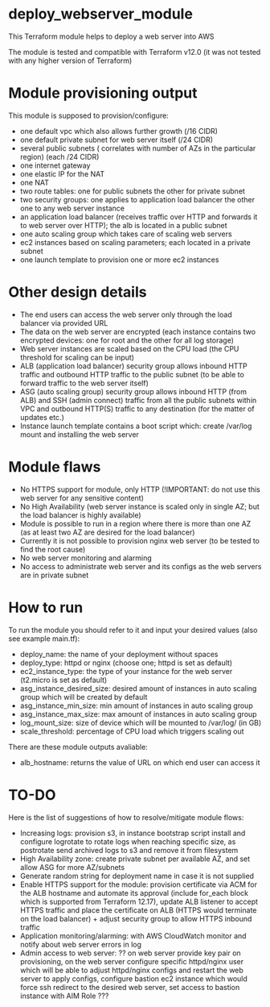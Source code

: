 # deploy_webserver_module

This Terraform module helps to deploy a web server into AWS

The module is tested and compatible with Terraform v12.0 (it was not tested with any higher version of Terraform)


# Module provisioning output

This module is supposed to provision/configure:

- one default vpc which also allows further growth (/16 CIDR)
- one default private subnet for web server itself (/24 CIDR)
- several public subnets ( correlates with number of AZs in the particular region) (each /24 CIDR)
- one internet gateway
- one elastic IP for the NAT
- one NAT
- two route tables: one for public subnets the other for private subnet
- two security groups: one applies to application load balancer the other one to any web server instance
- an application load balancer (receives traffic over HTTP and forwards it to web server over HTTP); the alb is located in a public subnet
- one auto scaling group which takes care of scaling web servers
- ec2 instances based on scaling parameters; each located in a private subnet
- one launch template to provision one or more ec2 instances

# Other design details

- The end users can access the web server only through the load balancer via provided URL
- The data on the web server are encrypted (each instance contains two encrypted devices: one for root and the other for all log storage)
- Web server instances are scaled based on the CPU load (the CPU threshold for scaling can be input)
- ALB (application load balancer) security group allows inbound HTTP traffic and outbound HTTP traffic to the public subnet (to be able to forward traffic to the web server itself)
- ASG (auto scaling group) security group allows inbound HTTP (from ALB) and SSH (admin connect) traffic from all the public subnets within VPC and outbound HTTP(S) traffic to any destination (for the matter of updates etc.)
- Instance launch template contains a boot script which: create /var/log mount and installing the web server


# Module flaws

- No HTTPS support for module, only HTTP (!IMPORTANT: do not use this web server for any sensitive content)
- No High Availability (web server instance is scaled only in single AZ; but the load balancer is highly available)
- Module is possible to run in a region where there is more than one AZ (as at least two AZ are desired for the load balancer)
- Currently it is not possible to provision nginx web server (to be tested to find the root cause)
- No web server monitoring and alarming
- No access to administrate web server and its configs as the web servers are in private subnet


# How to run

To run the module you should refer to it and input your desired values (also see example main.tf):

- deploy_name: the name of your deployment without spaces
- deploy_type: httpd or nginx (choose one; httpd is set as default)
- ec2_instance_type: the type of your instance for the web server (t2.micro is set as default)
- asg_instance_desired_size: desired amount of instances in auto scaling group which will be created by default
- asg_instance_min_size: min amount of instances in auto scaling group
- asg_instance_max_size: max amount of instances in auto scaling group
- log_mount_size: size of device which will be mounted to /var/log/ (in GB)
- scale_threshold: percentage of CPU load which triggers scaling out

There are these module outputs avaliable:

- alb_hostname: returns the value of URL on which end user can access it

# TO-DO 

Here is the list of suggestions of how to resolve/mitigate module flows:

- Increasing logs: provision s3, in instance bootstrap script install and configure logrotate to rotate logs when reaching specific size, as postrotate send archived logs to s3 and remove it from filesystem
- High Availability zone: create private subnet per available AZ, and set allow ASG for more AZ/subnets
- Generate random string for deployment name in case it is not supplied
- Enable HTTPS support for the module: provision certificate via ACM for the ALB hostname and automate its approval (include for_each block which is supported from Terraform 12.17), update ALB listener to accept HTTPS traffic and place the certificate on ALB (HTTPS would terminate on the load balancer) + adjust security group to allow HTTPS inbound traffic
- Application monitoring/alarming: with AWS CloudWatch monitor and notify about web server errors in log
- Admin access to web server: ?? on web server provide key pair on provisioning, on the web server configure specific httpd/nginx user which will be able to adjust httpd/nginx configs and restart the web server to apply configs, configure bastion ec2 instance  which would force ssh redirect to the desired web server, set access to bastion instance with AIM Role ???
